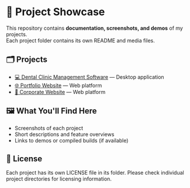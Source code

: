 # 📁 Project Showcase

This repository contains **documentation, screenshots, and demos** of my projects.  
Each project folder contains its own README and media files.

## 🗂 Projects
- [💻 Dental Clinic Management Software](Dental/README.md) — Desktop application
- [🌐 Portfolio Website](Portfolio/README.md) — Web platform
- [🏢 Corporate Website](https://github.com/huseyinaltnbs/Project_Showcase/blob/main/Corporate/README.md) — Web platform
## 🖼 What You'll Find Here
- Screenshots of each project
- Short descriptions and feature overviews
- Links to demos or compiled builds (if available)

## 📜 License
Each project has its own LICENSE file in its folder. Please check individual project directories for licensing information.
